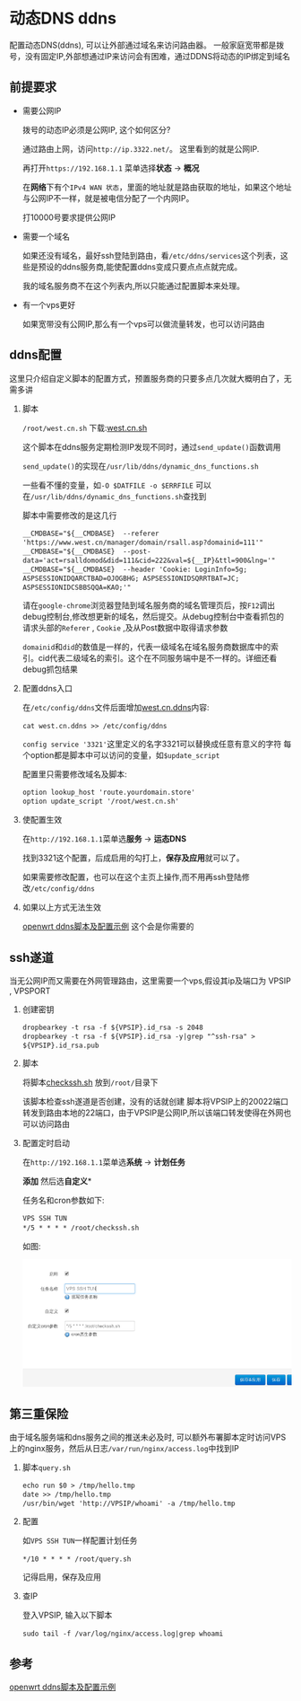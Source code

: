# 动态DNS ddns

配置动态DNS(ddns), 可以让外部通过域名来访问路由器。
一般家庭宽带都是拨号，没有固定IP,外部想通过IP来访问会有困难，通过DDNS将动态的IP绑定到域名


## 前提要求

- 需要公网IP
 
    拨号的动态IP必须是公网IP, 这个如何区分?

    通过路由上网，访问`http://ip.3322.net/`。 这里看到的就是公网IP.

    再打开`https://192.168.1.1` 菜单选择**状态** -> **概况**

    在**网络**下有个`IPv4 WAN 状态`，里面的地址就是路由获取的地址，如果这个地址与公网IP不一样，就是被电信分配了一个内网IP。

    打10000号要求提供公网IP

- 需要一个域名

    如果还没有域名，最好ssh登陆到路由，看`/etc/ddns/services`这个列表，这些是预设的ddns服务商,能使配置ddns变成只要点点点就完成。

    我的域名服务商不在这个列表内,所以只能通过配置脚本来处理。

- 有一个vps更好

    如果宽带没有公网IP,那么有一个vps可以做流量转发，也可以访问路由


## ddns配置

这里只介绍自定义脚本的配置方式，预置服务商的只要多点几次就大概明白了，无需多讲

1. 脚本

    `/root/west.cn.sh` 下载:[west.cn.sh](./west.cn.sh)

    这个脚本在ddns服务定期检测IP发现不同时，通过`send_update()`函数调用

    `send_update()`的实现在`/usr/lib/ddns/dynamic_dns_functions.sh`

    一些看不懂的变量，如`-O $DATFILE -o $ERRFILE` 可以在`/usr/lib/ddns/dynamic_dns_functions.sh`查找到

    脚本中需要修改的是这几行

    ```shell
    __CMDBASE="${__CMDBASE}  --referer 'https://www.west.cn/manager/domain/rsall.asp?domainid=111'" 
    __CMDBASE="${__CMDBASE}  --post-data='act=rsalldomod&did=111&cid=222&val=${__IP}&ttl=900&lng='"
    __CMDBASE="${__CMDBASE}  --header 'Cookie: LoginInfo=5g; ASPSESSIONIDQARCTBAD=OJOGBHG; ASPSESSIONIDSQRRTBAT=JC; ASPSESSIONIDCSBBSQQA=KAO;'"
    ```

    请在`google-chrome`浏览器登陆到域名服务商的域名管理页后，按`F12`调出debug控制台,修改想更新的域名，然后提交。从debug控制台中查看抓包的请求头部的`Referer` , `Cookie` ,及从Post数据中取得请求参数

    `domainid`和`did`的数值是一样的，代表一级域名在域名服务商数据库中的索引。cid代表二级域名的索引。这个在不同服务端中是不一样的。详细还看debug抓包结果


1. 配置ddns入口

    在`/etc/config/ddns`文件后面增加[west.cn.ddns](./west.cn.ddns)内容:

    `cat west.cn.ddns >> /etc/config/ddns `

    `config service '3321'`这里定义的名字3321可以替换成任意有意义的字符
    每个option都是脚本中可以访问的变量，如`$update_script`

    配置里只需要修改域名及脚本:

    ```txt
    option lookup_host 'route.yourdomain.store'
    option update_script '/root/west.cn.sh'
    ```


1. 使配置生效

    在`http://192.168.1.1`菜单选**服务** -> **运态DNS**
  
    找到3321这个配置，后成启用的勾打上，**保存及应用**就可以了。

    如果需要修改配置，也可以在这个主页上操作,而不用再ssh登陆修改`/etc/config/ddns`

1. 如果以上方式无法生效

    [openwrt ddns脚本及配置示例][1] 这个会是你需要的

## ssh遂道

当无公网IP而又需要在外网管理路由，这里需要一个vps,假设其ip及端口为 VPSIP , VPSPORT

1. 创建密钥

    ```shell
    dropbearkey -t rsa -f ${VPSIP}.id_rsa -s 2048
    dropbearkey -t rsa -f ${VPSIP}.id_rsa -y|grep "^ssh-rsa" > ${VPSIP}.id_rsa.pub
    ```

1. 脚本

    将脚本[checkssh.sh](./checkssh.sh) 放到`/root/`目录下

    该脚本检查ssh遂道是否创建，没有的话就创建
    脚本将VPSIP上的20022端口转发到路由本地的22端口，由于VPSIP是公网IP,所以该端口转发使得在外网也可以访问路由

1. 配置定时启动

    在`http://192.168.1.1`菜单选**系统** ->  **计划任务**
    
    **添加** 然后选**自定义***

    任务名和cron参数如下:

    ```txt
    VPS SSH TUN
    */5 * * * * /root/checkssh.sh
    ```

    如图:

    ![CRONJOB_VPS-SSH-TUN.png](./CRONJOB_VPS-SSH-TUN.png)

## 第三重保险

由于域名服务端和dns服务之间的推送未必及时, 可以额外布署脚本定时访问VPS上的nginx服务，然后从日志`/var/run/nginx/access.log`中找到IP

1. 脚本`query.sh`

    ```shell
    echo run $0 > /tmp/hello.tmp
    date >> /tmp/hello.tmp
    /usr/bin/wget 'http://VPSIP/whoami' -a /tmp/hello.tmp
    ```

1. 配置

    如`VPS SSH TUN`一样配置计划任务

    `*/10 * * * * /root/query.sh`

    记得启用，保存及应用

1. 查IP

    登入VPSIP, 输入以下脚本

    `sudo tail -f /var/log/nginx/access.log|grep whoami`

## 参考

[openwrt ddns脚本及配置示例][1]

[1]: https://github.com/openwrt/packages/tree/master/net/ddns-scripts/samples/ "openwrt ddns脚本及配置示例"
